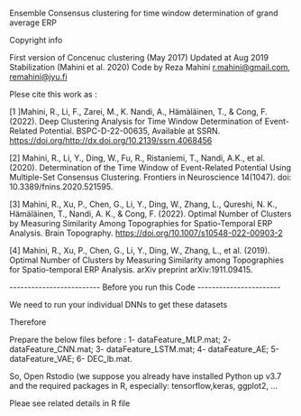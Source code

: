 Ensemble Consensus clustering for time window determination of grand average ERP

Copyright info

First version of Concenuc clustering (May 2017)
Updated at Aug 2019 Stabilization (Mahini et al. 2020)
Code by Reza Mahini r.mahini@gmail.com, remahini@jyu.fi

Plese cite this work as :

[1 ]Mahini, R., Li, F., Zarei, M., K. Nandi, A., Hämäläinen, T., & Cong, F. (2022). Deep Clustering Analysis for Time Window Determination of Event-Related Potential. BSPC-D-22-00635, Available at SSRN. https://doi.org/http://dx.doi.org/10.2139/ssrn.4068456 

[2] Mahini, R., Li, Y., Ding, W., Fu, R., Ristaniemi, T., Nandi, A.K., et al. (2020).
Determination of the Time Window of Event-Related Potential Using Multiple-Set Consensus Clustering.
Frontiers in Neuroscience 14(1047). doi: 10.3389/fnins.2020.521595.

[3] Mahini, R., Xu, P., Chen, G., Li, Y., Ding, W., Zhang, L., Qureshi, N. K., Hämäläinen, T., Nandi, A. K., & Cong, F. (2022).
Optimal Number of Clusters by Measuring Similarity Among Topographies for Spatio-Temporal ERP Analysis.
Brain Topography. https://doi.org/10.1007/s10548-022-00903-2

[4] Mahini, R., Xu, P., Chen, G., Li, Y., Ding, W., Zhang, L., et al. (2019).
Optimal Number of Clusters by Measuring Similarity among Topographies for Spatio-temporal ERP Analysis.
arXiv preprint arXiv:1911.09415.


------------------------- Before you run this Code -----------------------

We need to run your individual DNNs to get these datasets 

 Therefore

 Prepare the below files before :
   1- dataFeature_MLP.mat;
   2- dataFeature_CNN.mat;
   3- dataFeature_LSTM.mat;
   4- dataFeature_AE;
   5-dataFeature_VAE;
   6- DEC_lb.mat.  

So, Open Rstodio (we suppose you already have installed Python up v3.7 and the required packages in R,
especially: tensorflow,keras, ggplot2, ... 

Pleae see related details in R file 

